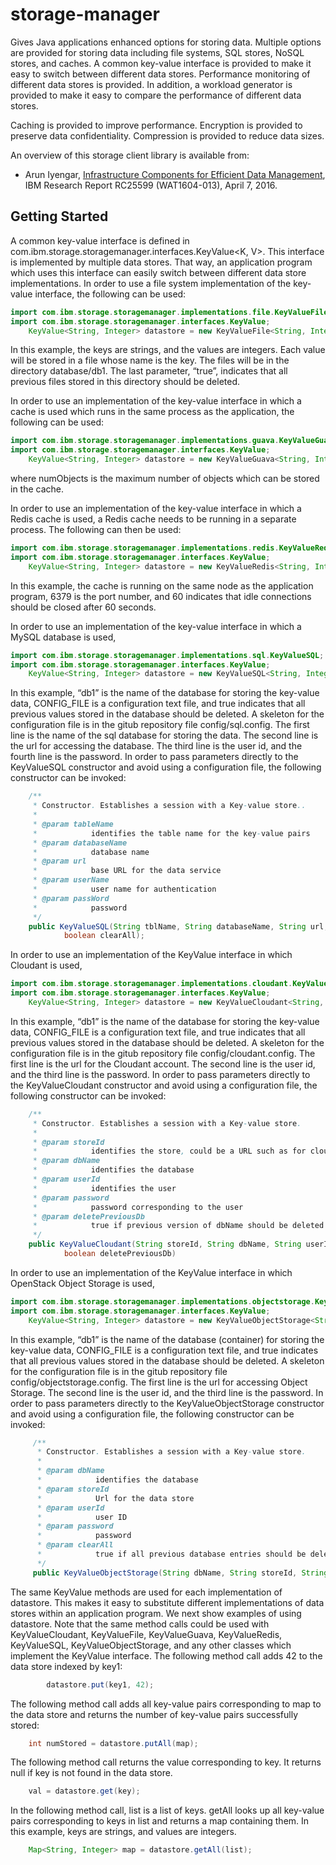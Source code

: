 # storage-manager
Gives Java applications enhanced options for storing data.  Multiple options are provided for storing data including file systems, SQL stores, NoSQL stores, and caches.  A common key-value interface is provided to make it easy to switch between different data stores.  Performance monitoring of different data stores is provided.  In addition, a workload generator is provided to make it easy to compare the performance of different data stores.  

Caching is provided to improve performance.  Encryption is provided to preserve data confidentiality.  Compression is provided to reduce data sizes.

An overview of this storage client library is available from:
* Arun Iyengar, [Infrastructure Components for Efficient Data Management](http://domino.watson.ibm.com/library/CyberDig.nsf/papers/71C046EA5608285085257F9500647961/$File/rc25599.pdf), IBM Research Report RC25599 (WAT1604-013), April 7, 2016.

## Getting Started
A common key-value interface is defined in com.ibm.storage.storagemanager.interfaces.KeyValue<K, V>.  This interface is implemented by multiple data stores.  That way, an application program which uses this interface can easily switch between different data store implementations.  In order to use a file system implementation of the key-value interface, the following can be used:
~~~ java
import com.ibm.storage.storagemanager.implementations.file.KeyValueFile;
import com.ibm.storage.storagemanager.interfaces.KeyValue;
    KeyValue<String, Integer> datastore = new KeyValueFile<String, Integer>("db1", true);
~~~
In this example, the keys are strings, and the values are integers.  Each value will be stored in a file whose name is the key.  The files will be in the directory database/db1.  The last parameter, “true”, indicates that all previous files stored in this directory should be deleted.

In order to use an implementation of the key-value interface in which a cache is used which runs in the same process as the application, the following can be used:
~~~ java
import com.ibm.storage.storagemanager.implementations.guava.KeyValueGuava;
import com.ibm.storage.storagemanager.interfaces.KeyValue;
    KeyValue<String, Integer> datastore = new KeyValueGuava<String, Integer>(numObjects);
~~~
where numObjects is the maximum number of objects which can be stored in the cache.  

In order to use an implementation of the key-value interface in which a Redis cache is used, a Redis cache needs to be running in a separate process.  The following can then be used:
~~~ java
import com.ibm.storage.storagemanager.implementations.redis.KeyValueRedis;
import com.ibm.storage.storagemanager.interfaces.KeyValue;
    KeyValue<String, Integer> datastore = new KeyValueRedis<String, Integer>("localhost", 6379, 60);
~~~
In this example, the cache is running on the same node as the application program, 6379 is the port number, and 60 indicates that idle connections should be closed after 60 seconds.

In order to use an implementation of the key-value interface in which a MySQL database is used,
~~~ java
import com.ibm.storage.storagemanager.implementations.sql.KeyValueSQL;
import com.ibm.storage.storagemanager.interfaces.KeyValue;
    KeyValue<String, Integer> datastore = new KeyValueSQL<String, Integer>("db1", CONFIG_FILE, true);
~~~
In this example, “db1” is the name of the database for storing the key-value data, CONFIG_FILE is a configuration text file, and true indicates that all previous values stored in the database should be deleted.  A skeleton for the configuration file is in the gitub repository file config/sql.config.  The first line is the name of the sql database for storing the data.  The second line is the url for accessing the database.  The third line is the user id, and the fourth line is the password.
In order to pass parameters directly to the KeyValueSQL constructor and avoid using a configuration file, the following constructor can be invoked:
~~~ java
    /**
     * Constructor. Establishes a session with a Key-value store..
     * 
     * @param tableName
     *            identifies the table name for the key-value pairs
     * @param databaseName
     *            database name
     * @param url
     *            base URL for the data service
     * @param userName
     *            user name for authentication
     * @param passWord
     *            password
     */
    public KeyValueSQL(String tblName, String databaseName, String url, String userName, String passWord,
            boolean clearAll);
~~~
	
In order to use an implementation of the KeyValue interface in which Cloudant is used,
~~~ java
import com.ibm.storage.storagemanager.implementations.cloudant.KeyValueCloudant;
import com.ibm.storage.storagemanager.interfaces.KeyValue;
    KeyValue<String, Integer> datastore = new KeyValueCloudant<String, Integer>("db1", CONFIG_FILE, true);
~~~
In this example, “db1” is the name of the database for storing the key-value data, CONFIG_FILE is a configuration text file, and true indicates that all previous values stored in the database should be deleted.  A skeleton for the configuration file is in the gitub repository file config/cloudant.config.  The first line is the url for the Cloudant account.  The second line is the user id, and the third line is the password.
In order to pass parameters directly to the KeyValueCloudant constructor and avoid using a configuration file, the following constructor can be invoked:
~~~ java
    /**
     * Constructor. Establishes a session with a Key-value store.
     * 
     * @param storeId
     *            identifies the store, could be a URL such as for cloudant
     * @param dbName
     *            identifies the database
     * @param userId
     *            identifies the user
     * @param password
     *            password corresponding to the user
     * @param deletePreviousDb
     *            true if previous version of dbName should be deleted
     */
    public KeyValueCloudant(String storeId, String dbName, String userId, String password, 
            boolean deletePreviousDb)
~~~

In order to use an implementation of the KeyValue interface in which OpenStack Object Storage is used,
~~~ java
import com.ibm.storage.storagemanager.implementations.objectstorage.KeyValueObjectStorage;
import com.ibm.storage.storagemanager.interfaces.KeyValue;
    KeyValue<String, Integer> datastore = new KeyValueObjectStorage<String, Integer>("db1", CONFIG_FILE, true);
~~~

In this example, “db1” is the name of the database (container) for storing the key-value data, CONFIG_FILE is a configuration text file, and true indicates that all previous values stored in the database should be deleted.  A skeleton for the configuration file is in the gitub repository file config/objectstorage.config.  The first line is the url for accessing Object Storage.  The second line is the user id, and the third line is the password.
In order to pass parameters directly to the KeyValueObjectStorage constructor and avoid using a configuration file, the following constructor can be invoked:
~~~ java
     /**
      * Constructor. Establishes a session with a Key-value store.
      * 
      * @param dbName
      *            identifies the database
      * @param storeId
      *            Url for the data store
      * @param userId
      *            user ID
      * @param password
      *            password
      * @param clearAll
      *            true if all previous database entries should be deleted
      */
     public KeyValueObjectStorage(String dbName, String storeId, String userId, String password, boolean clearAll)
~~~

The same KeyValue methods are used for each implementation of datastore.  This makes it easy to substitute different implementations of data stores within an application program.  We next show examples of using datastore.  Note that the same method calls could be used with KeyValueCloudant, KeyValueFile, KeyValueGuava, KeyValueRedis, KeyValueSQL, KeyValueObjectStorage, and any other classes which implement the KeyValue interface.
The following method call adds 42 to the data store indexed by key1:
~~~ java
        datastore.put(key1, 42);
~~~
The following method call adds all key-value pairs corresponding to map to the data store and returns the number of key-value pairs successfully stored:
~~~ java
    int numStored = datastore.putAll(map);
~~~
The following method call returns the value corresponding to key.  It returns null if key is not found in the data store.
~~~ java
    val = datastore.get(key);
~~~
In the following method call, list is a list of keys.  getAll looks up all key-value pairs corresponding to keys in list and returns a map containing them.  In this example, keys are strings, and values are integers.
~~~ java
    Map<String, Integer> map = datastore.getAll(list);
~~~

